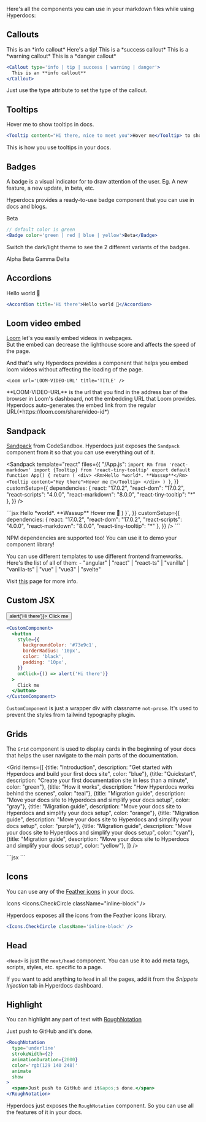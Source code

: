 Here's all the components you can use in your markdown files while using Hyperdocs:

## Callouts

<Callout type="info">
  This is an *info callout*
</Callout>
  
<Callout type="tip">
  Here's a tip!
</Callout>

<Callout type="success">
  This is a *success callout*
</Callout>

<Callout type="warning">
  This is a *warning callout*
</Callout>

<Callout type="danger">
  This is a *danger callout*
</Callout>

```jsx
<Callout type='info | tip | success | warning | danger'>
  This is an **info callout**
</Callout>
```

Just use the type attribute to set the type of the callout.

## Tooltips

<Tooltip content="Hi there, nice to meet you">Hover me</Tooltip> to show tooltips in docs.

```jsx
<Tooltip content="Hi there, nice to meet you">Hover me</Tooltip> to show tooltips in docs.
```

This is how you use tooltips in your docs.

## Badges

A badge is a visual indicator for to draw attention of the user. Eg. A new feature, a new update, in beta, etc.

Hyperdocs provides a ready-to-use badge component that you can use in docs and blogs.

<Badge color="green">Beta</Badge>

```jsx
// default color is green
<Badge color='green | red | blue | yellow'>Beta</Badge>
```

Switch the dark/light theme to see the 2 different variants of the badges.

<Accordion title="All available badges">
	<Badge color="red">Alpha</Badge>
	<Badge color="green">Beta</Badge>
	<Badge color="blue">Gamma</Badge>
	<Badge color="yellow">Delta</Badge>
</Accordion>

## Accordions

<Accordion
  title="Hi there">
Hello world 👋
</Accordion>

```jsx
<Accordion title='Hi there'>Hello world 👋</Accordion>
```

## Loom video embed

[Loom](https://loom.com) let's you easily embed videos in webpages.  
But the embed can decrease the lighthouse score and affects the speed of the page.

And that's why Hyperdocs provides a component
that helps you embed loom videos without affecting the loading of the page.

<Loom url="https://www.loom.com/share/64bb8c253a5d4cdabbc5ac4db92df606" title="Hyperdocs Intro" />

```tsx
<Loom url='LOOM-VIDEO-URL' title='TITLE' />
```

<Callout type="warning">
  **LOOM-VIDEO-URL** is the url that you find in the address bar of the browser in Loom's dashboard, not the embedding URL that Loom provides. Hyperdocs auto-generates the embed link from the regular URL(*https://loom.com/share/video-id*)
</Callout>

## Sandpack

[Sandpack](https://sandpack.codesandbox.io) from CodeSandbox. Hyperdocs just exposes the `Sandpack` component from it so that you can use everything out of it.

<Sandpack
template="react"
files={{
    "/App.js": `import Rm from 'react-markdown'
import {Tooltip} from 'react-tiny-tooltip'
export default function App() {
  return (
    <div>
          <Rm>Hello *world*. **Wassup**</Rm>
          <Tooltip content="Hey there">Hover me 🙌</Tooltip>
    </div>
  )
}`,
  }}
customSetup={{
    dependencies: {
      react: "17.0.2",
      "react-dom": "17.0.2",
      "react-scripts": "4.0.0",
      "react-markdown": "8.0.0",
      "react-tiny-tooltip": "*"
    },
  }}
/>

<Accordion title="Here's the code for it">
	```jsx
<Sandpack
  template="react"
  files={{
    "/App.js": `import Rm from 'react-markdown'
import {Tooltip} from 'react-tiny-tooltip'
export default function App() {
  return (
    <div>
          <Rm>Hello *world*. **Wassup**</Rm>
          <Tooltip content="Hey there">Hover me 🙌</Tooltip>
    </div>
  )
}`,
  }}
  customSetup={{
    dependencies: {
      react: "17.0.2",
      "react-dom": "17.0.2",
      "react-scripts": "4.0.0",
      "react-markdown": "8.0.0",
      "react-tiny-tooltip": "*"
    },
  }}
/>
```
</Accordion>

NPM dependencies are supported too! You can use it to demo your component library!

<Callout type="info">
You can use different templates to use different frontend frameworks.
Here's the list of all of them:
- "angular" | "react" | "react-ts" | "vanilla" | "vanilla-ts" | "vue" | "vue3" | "svelte"

Visit [this](https://sandpack.codesandbox.io/docs/getting-started/custom-content#templates) page for more info.

</Callout>

## Custom JSX

<CustomComponent>
	<button
		style={{
      backgroundColor: '#73e9c1',
      borderRadius: '20px',
      color: 'black',
      padding: '10px',
    }}
 onClick={() => alert('Hi there')}>
 	Click me
	</button>
</CustomComponent>

```jsx
<CustomComponent>
  <button
    style={{
      backgroundColor: '#73e9c1',
      borderRadius: '10px',
      color: 'black',
      padding: '10px',
    }}
    onClick={() => alert('Hi there')}
  >
    Click me
  </button>
</CustomComponent>
```

`CustomComponent` is just a wrapper div with classname `not-prose`. It's used to prevent the styles from tailwind typography plugin.

## Grids

The `Grid` component is used to display cards in the beginning of your docs that helps the user navigate to the main parts of the documentation.

<Grid
items={[
{title: "Introduction", description: "Get started with Hyperdocs and build your first docs site", color: "blue"},
{title: "Quickstart", description: "Create your first documentation site in less than a minute", color: "green"},
{title: "How it works", description: "How Hyperdocs works behind the scenes", color: "teal"},
{title: "Migration guide", description: "Move your docs site to Hyperdocs and simplify your docs setup", color: "gray"},
{title: "Migration guide", description: "Move your docs site to Hyperdocs and simplify your docs setup", color: "orange"},
{title: "Migration guide", description: "Move your docs site to Hyperdocs and simplify your docs setup", color: "purple"},
{title: "Migration guide", description: "Move your docs site to Hyperdocs and simplify your docs setup", color: "cyan"},
{title: "Migration guide", description: "Move your docs site to Hyperdocs and simplify your docs setup", color: "yellow"},
]}
/>

<Accordion title="Here's the code for it">
	```jsx
<Grid
  items={[
    {
      title: 'Introduction',
      description: 'Get started with Hyperdocs and build your first docs site',
      color: 'blue',
    },
    {
      title: 'Quickstart',
      description: 'Create your first documentation site in less than a minute',
      color: 'green',
    },
    {
      title: 'How it works',
      description: 'How Hyperdocs works behind the scenes',
      color: 'teal',
    },
    {
      title: 'Migration guide',
      description:
        'Move your docs site to Hyperdocs and simplify your docs setup',
      color: 'gray',
    },
    {
      title: 'Migration guide',
      description:
        'Move your docs site to Hyperdocs and simplify your docs setup',
      color: 'orange',
    },
    {
      title: 'Migration guide',
      description:
        'Move your docs site to Hyperdocs and simplify your docs setup',
      color: 'purple',
    },
    {
      title: 'Migration guide',
      description:
        'Move your docs site to Hyperdocs and simplify your docs setup',
      color: 'cyan',
    },
    {
      title: 'Migration guide',
      description:
        'Move your docs site to Hyperdocs and simplify your docs setup',
      color: 'yellow',
    },
  ]}
/>
```
</Accordion>

## Icons

You can use any of the [Feather icons](https://feathericons.com) in your docs.

Icons <Icons.CheckCircle className="inline-block" />

Hyperdocs exposes all the icons from the Feather icons library.

```jsx
<Icons.CheckCircle className='inline-block' />
```

## Head

`<Head>` is just the `next/head` component. You can use it to add meta tags, scripts, styles, etc. specific to a page.

If you want to add anything to `head` in all the pages, add it from the _Snippets Injection_ tab in Hyperdocs dashboard.

## Highlight

You can highlight any part of text with [RoughNotation](https://www.npmjs.com/package/react-rough-notation)

<RoughNotation
	type='underline'
	strokeWidth={2}
	animationDuration={2000}
	color='rgb(129 140 248)'
	animate
	show>
<span>Just push to GitHub and it&apos;s done.</span>
</RoughNotation>

```jsx
<RoughNotation
  type='underline'
  strokeWidth={2}
  animationDuration={2000}
  color='rgb(129 140 248)'
  animate
  show
>
  <span>Just push to GitHub and it&apos;s done.</span>
</RoughNotation>
```

Hyperdocs just exposes the `RoughNotation` component. So you can use all the features of it in your docs.
